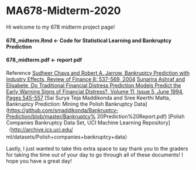 # MA678-Midterm-2020


Hi welcome to my 678 midterm project page!


#### 678_midterm.Rmd <- Code for Statistical Learning and Bankruptcy Prediction
#### 678_midterm.pdf <- report pdf

 Reference
[Sudheer Chava and Robert A. Jarrow, Bankruptcy Prediction with Industry Effects, Review of Finance 8: 537-569, 2004](http://citeseerx.ist.psu.edu/viewdoc/download?doi=10.1.1.495.4409&rep=rep1&type=pdf)
[Sunarira Ashraf and Elisabete, Do Traditional Financial Distress Prediction Models Predict the Early Warning Signs of Financial Distress?, Volume 11, Issue 5, June 1994, Pages 545-557](https://doi.org/10.1016/0167-9236(94)90024-8)
[Sai Surya Teja Maddikonda and Sree Keerthi Matta, Bankruptcy Prediction: Mining the Polish Bankruptcy Data](https://github.com/smaddikonda/Bankruptcy-Prediction/blob/master/Bankruptcy% 20Prediction%20Report.pdf)
[Polish Companies Bankruptcy Data Set, UCI Machine Learning Repository]（http://archive.ics.uci.edu/ ml/datasets/Polish+companies+bankruptcy+data）

Lastly, I just wanted to take this extra space to say thank you to the graders for taking the time out of your day to go through all of these documents! I hope you have a great day!
